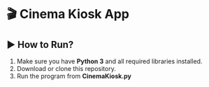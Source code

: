 # 🎬 **Cinema Kiosk App**

## ▶️ How to Run?

1. Make sure you have **Python 3** and all required libraries installed.  
2. Download or clone this repository.  
3. Run the program from **CinemaKiosk.py**



